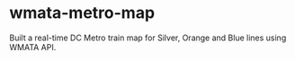 # wmata-metro-map
Built a real-time DC Metro train map for Silver, Orange and Blue lines using WMATA API. 
